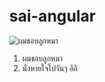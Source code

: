# sai-angular
![ผมชอบลูกหมา](https://image.dogilike.com/shareimg/contentimg/2015/prig/Tip/puppy%20Tip%20%E0%B8%AA%E0%B8%B2%E0%B8%A2%E0%B8%9E%E0%B8%B1%E0%B8%99%E0%B8%98%E0%B8%B8%E0%B9%8C/tum0004.jpg)
1. ผมชอบลูกหมา
2. นั่งหายใจไปวันๆ อิอิ